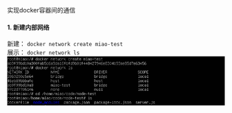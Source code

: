 实现docker容器间的通信
#### 1. 新建内部网络
新建： `docker network create miao-test`  
展示： `docker network ls`  
![docker network](../assets/Docker/network.png)
